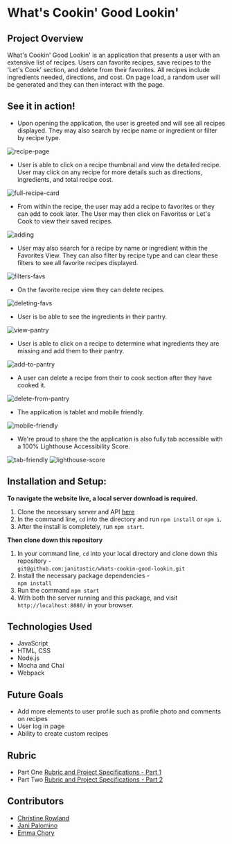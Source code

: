 # What's Cookin' Good Lookin'

## Project Overview

What's Cookin' Good Lookin' is an application that presents a user with an extensive list of recipes. Users can favorite recipes, save recipes to the 'Let's Cook' section, and delete from their favorites. All recipes include ingredients needed, directions, and cost. On page load, a random user will be generated and they can then interact with the page.

## See it in action!
- Upon opening the application, the user is greeted and will see all recipes displayed. They may also search by recipe name or ingredient or filter by recipe type.

![recipe-page](https://github.com/janitastic/whats-cookin-good-lookin/blob/main/github/Recipe-Page.gif)

- User is able to click on a recipe thumbnail and view the detailed recipe. User may click on any recipe for more details such as directions, ingredients, and total   recipe cost.

![full-recipe-card](https://github.com/janitastic/whats-cookin-good-lookin/blob/main/github/Full-Recipe-Card.gif)

- From within the recipe, the user may add a recipe to favorites or they can add to cook later. The User may then click on Favorites or Let's Cook to view their saved recipes.

![adding](https://github.com/janitastic/whats-cookin-good-lookin/blob/main/github/Adding-to-Favorites-and-to-Cook.gif)

- User may also search for a recipe by name or ingredient within the Favorites View. They can also filter by recipe type and can clear these filters to see all favorite recipes displayed. 

![filters-favs](https://github.com/janitastic/whats-cookin-good-lookin/blob/main/github/Filtering-Favorites.gif)

- On the favorite recipe view they can delete recipes. 

![deleting-favs](https://github.com/janitastic/whats-cookin-good-lookin/blob/main/github/Deleting-Favorites.gif)

- User is be able to see the ingredients in their pantry.

![view-pantry](https://github.com/janitastic/whats-cookin-good-lookin/blob/main/github/View-Pantry.gif)

- User is able to click on a recipe to determine what ingredients they are missing and add them to their pantry.

![add-to-pantry](https://github.com/janitastic/whats-cookin-good-lookin/blob/main/github/Add-To-Pantry.gif)

- A user can delete a recipe from their to cook section after they have cooked it.

![delete-from-pantry](https://github.com/janitastic/whats-cookin-good-lookin/blob/main/github/Remove-From-Pantry.gif)

- The application is tablet and mobile friendly.

![mobile-friendly](https://github.com/janitastic/whats-cookin-good-lookin/blob/main/github/Mobile-Friendly.gif)

- We're proud to share the the application is also fully tab accessible with a 100% Lighthouse Accessibility Score.

![tab-friendly](https://github.com/janitastic/whats-cookin-good-lookin/blob/main/github/Tab-Friendly.gif)
![lighthouse-score](https://github.com/janitastic/whats-cookin-good-lookin/blob/main/github/Lighthouse-Score.png)


## Installation and Setup:
**To navigate the website live, a local server download is required.**
  1. Clone the necessary server and API [here](https://github.com/turingschool-examples/whats-cookin-api)
  2. In the command line, `cd` into the directory and run `npm install` or `npm i`.
  3. After the install is completely, run `npm start`.

**Then clone down this repository**
  1. In your command line, `cd` into your local directory and clone down this repository -<br>
      `git@github.com:janitastic/whats-cookin-good-lookin.git`
  2. Install the necessary package dependencies - <br>
      `npm install`
  3. Run the command `npm start` 
  4. With both the server running and this package, and visit `http://localhost:8080/` in your browser.

## Technologies Used
  - JavaScript
  - HTML, CSS
  - Node.js
  - Mocha and Chai
  - Webpack

## Future Goals
  - Add more elements to user profile such as profile photo and comments on recipes
  - User log in page
  - Ability to create custom recipes

## Rubric
  - Part One [Rubric and Project Specifications - Part 1](https://frontend.turing.edu/projects/whats-cookin-part-one.html)
  - Part Two [Rubric and Project Specifications - Part 2](https://frontend.turing.edu/projects/whats-cookin-part-two.html) 

## Contributors
 - [Christine Rowland](https://github.com/Fordo29)
 - [Jani Palomino](https://github.com/janitastic) 
 - [Emma Chory](https://github.com/Echory)
